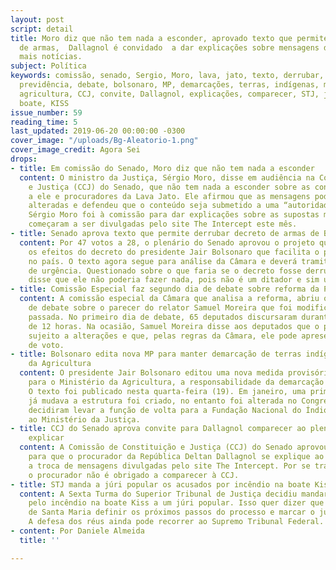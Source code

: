 ```yaml
---
layout: post
script: detail
title: Moro diz que não tem nada a esconder, aprovado texto que permite derrubar decreto
  de armas,  Dallagnol é convidado  a dar explicações sobre mensagens divulgadas e
  mais notícias.
subject: Política
keywords: comissão, senado, Sergio, Moro, lava, jato, texto, derrubar, decreto, armas,
  previdência, debate, bolsonaro, MP, demarcações, terras, indígenas, ministério,
  agricultura, CCJ, convite, Dallagnol, explicações, comparecer, STJ, júri, popular,
  boate, KISS
issue_number: 59
reading_time: 5
last_updated: 2019-06-20 00:00:00 -0300
cover_image: "/uploads/Bg-Aleatorio-1.png"
cover_image_credit: Agora Sei
drops:
- title: Em comissão do Senado, Moro diz que não tem nada a esconder
  content: O ministro da Justiça, Sérgio Moro, disse em audiência na Comissão de Constituição
    e Justiça (CCJ) do Senado, que não tem nada a esconder sobre as conversas atribuídas
    a ele e procuradores da Lava Jato. Ele afirmou que as mensagens podem ter sido
    alteradas e defendeu que o conteúdo seja submetido a uma “autoridade independente”.
    Sérgio Moro foi à comissão para dar explicações sobre as supostas mensagens que
    começaram a ser divulgadas pelo site The Intercept este mês.
- title: Senado aprova texto que permite derrubar decreto de armas de Bolsonaro
  content: Por 47 votos a 28, o plenário do Senado aprovou o projeto que suspende
    os efeitos do decreto do presidente Jair Bolsonaro que facilita o porte de armas
    no país. O texto agora segue para análise da Câmara e deverá tramitar em regime
    de urgência. Questionado sobre o que faria se o decreto fosse derrubado, Bolsonaro
    disse que ele não poderia fazer nada, pois não é um ditador e sim um democrata.
- title: Comissão Especial faz segundo dia de debate sobre reforma da Previdência
  content: A comissão especial da Câmara que analisa a reforma, abriu o segundo dia
    de debate sobre o parecer do relator Samuel Moreira que foi modificado na semana
    passada. No primeiro dia de debate, 65 deputados discursaram durante uma sessão
    de 12 horas. Na ocasião, Samuel Moreira disse aos deputados que o parecer está
    sujeito a alterações e que, pelas regras da Câmara, ele pode apresentar uma complementação
    de voto.
- title: Bolsonaro edita nova MP para manter demarcação de terras indígenas no Ministério
    da Agricultura
  content: O presidente Jair Bolsonaro editou uma nova medida provisória para transferir
    para o Ministério da Agricultura, a responsabilidade da demarcação de terras indígenas.
    O texto foi publicado nesta quarta-feira (19). Em janeiro, uma primeira MP que
    já mudava a estrutura foi criado, no entanto foi alterada no Congresso e os deputados
    decidiram levar a função de volta para a Fundação Nacional do Índio (Funai), vinculada
    ao Ministério da Justiça.
- title: CCJ do Senado aprova convite para Dallagnol comparecer ao plenário para se
    explicar
  content: A Comissão de Constituição e Justiça (CCJ) do Senado aprovou um convite
    para que o procurador da República Deltan Dallagnol se explique ao colegiado sobre
    a troca de mensagens divulgadas pelo site The Intercept. Por se tratar de um convite,
    o procurador não é obrigado a comparecer à CCJ.
- title: STJ manda a júri popular os acusados por incêndio na boate Kiss
  content: A Sexta Turma do Superior Tribunal de Justiça decidiu mandar os acusados
    pelo incêndio na boate Kiss a um júri popular. Isso quer dizer que caberá à justiça
    de Santa Maria definir os próximos passos do processo e marcar o júri popular.
    A defesa dos réus ainda pode recorrer ao Supremo Tribunal Federal.
- content: Por Daniele Almeida
  title: ''

---
```

